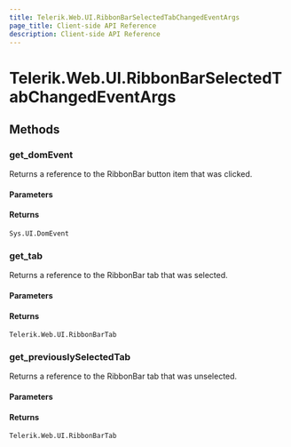 ```yaml
---
title: Telerik.Web.UI.RibbonBarSelectedTabChangedEventArgs
page_title: Client-side API Reference
description: Client-side API Reference
---
```


# Telerik.Web.UI.RibbonBarSelectedTabChangedEventArgs 

## Methods

### get_domEvent

Returns a reference to the RibbonBar button item that was clicked.

#### Parameters

#### Returns

`Sys.UI.DomEvent` 

### get_tab

Returns a reference to the RibbonBar tab that was selected.

#### Parameters

#### Returns

`Telerik.Web.UI.RibbonBarTab` 

### get_previouslySelectedTab

Returns a reference to the RibbonBar tab that was unselected.

#### Parameters

#### Returns

`Telerik.Web.UI.RibbonBarTab`